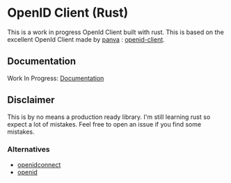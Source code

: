 # OpenID Client (Rust)

This is a work in progress OpenId Client built with rust. This is based on the excellent OpenId Client made
by [panva](https://github.com/panva) : [openid-client](https://github.com/panva/node-openid-client).

## Documentation

Work In Progress: [Documentation](https://docs.rs/openid-client)

## Disclaimer

This is by no means a production ready library. I'm still learning rust so expect a lot of mistakes. Feel free to open
an issue if you find some mistakes.

### Alternatives

-   [openidconnect](https://crates.io/crates/openidconnect)
-   [openid](https://crates.io/crates/openid)

